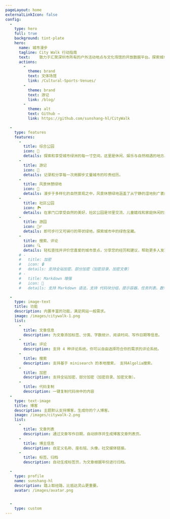 ```yaml
---
pageLayout: home
externalLinkIcon: false
config:
  -
    type: hero
    full: true
    background: tint-plate
    hero:
      name: 城市漫步
      tagline: City Walk 行动指南
      text:    致力于汇聚深圳市所有的户外活动地点与文化场馆的开放数据平台。探索城市中自然美景与人文景观，规划个性化的运动探险和文化之旅。作为开源项目的一部分，我们鼓励社区参与，共同加入我们，一起开启探索深圳的新篇章，感受这座城市的活力与魅力！
      actions:
        -
          theme: brand
          text: 文体场馆
          link: /Cultural-Sports-Venues/
        -
          theme: brand
          text: 游记
          link: /blog/
        -
          theme: alt
          text: Github →
          link: https://github.com/sunshang-hl/CityWalk

  -
    type: features
    features:
      -
        title: 综合公园
        icon: 🌳
        details: 探索和享受城市绿洲的每一寸空间，这里是休闲、娱乐与自然相遇的地方。
      -
        title: 游记
        icon: 📖
        details: 记录和分享每一次用脚步丈量城市的珍贵经历。
      -
        title: 风景休憩绿地
        icon: 🌿
        details: 漫步于多样化的自然景观之中，风景休憩绿地涵盖了从宁静的湿地到广袤的郊野公园，再到郁郁葱葱的森林公园。这里是远离城市喧嚣、与大自然亲密接触的理想之地。
      -
        title: 社区公园
        icon: 🏞️
        details: 在家门口享受自然的美好，社区公园是邻里交流、儿童嬉戏和家庭休闲的理想场所。
      -
        title: 游园
        icon: 🚶‍♂️
        details: 即可步行又可骑行的带状绿地，探索城市中的绿色宝藏。
      -
        title: 搜索、评论
        icon: 🔍
        details: 轻松查找并评价您喜爱的城市景点，分享您的经历和建议，帮助更多人发现最佳的户外活动地点，共同构建一个充满活力和互动性的城市探索社区。
      # -
      #   title: 加密
      #   icon: 🔒
      #   details: 支持全站加密、部分加密（加密目录、加密文章）
      # -
      #   title: Markdown 增强
      #   icon: 📝
      #   details: 支持 Markdown 语法，支持 代码块分组、提示容器、任务列表、数学公式、代码演示等

  -
    type: image-text
    title: 功能
    description: 内置丰富的功能，满足网站一般需求。
    image: /images/citywalk-1.png
    list:
      -
        title: 文章信息
        description: 为文章添加标签、分类、字数统计、阅读时间、写作日期等信息。
      -
        title: 评论
        description: 支持 4 种评论系统，你可以自由选择符合你的需求的评论系统。
      -
        title: 搜索
        description: 支持基于 minisearch 的本地搜索， 支持Algolia搜索。
      -
        title: 加密
        description: 支持全站加密、部分加密（加密目录、加密文章）。
      -
        title: 代码复制
        description: 一键复制代码块中的内容
  -
    type: text-image
    title: 博客
    description: 主题默认支持博客，生成你的个人博客。
    image: /images/citywalk-2.png
    list:
      -
        title: 文章列表
        description: 通过文章写作日期，自动排序并生成博客文章列表页。
      -
        title: 博主信息
        description: 自定义名称、座右铭、头像，社交媒体链接。
      -
        title: 标签、归档
        description: 自动生成标签页，为文章根据年份进行归档。

  -
    type: profile
    name: sunshang-hl
    description: 踏上取经路，比抵达灵山更重要。
    avatar: /images/avatar.png


  -
    type: custom
---
```



<!-- ### 安装

:::code-tabs
@tab pnpm
```sh
pnpm add vuepress@next vuepress-theme-plume vue
```
@tab npm
```sh
npm install vuepress@next vuepress-theme-plume
```
@tab yarn
```sh
yarn add vuepress@next vuepress-theme-plume
```
:::

 -->


